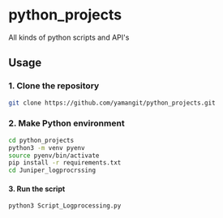 # python_projects
All kinds of python scripts and API's

## Usage

### 1. Clone the repository
```bash
git clone https://github.com/yamangit/python_projects.git
```

### 2. Make Python environment
```bash
cd python_projects
python3 -m venv pyenv
source pyenv/bin/activate
pip install -r requirements.txt
cd Juniper_logprocrssing
```

#### 3. Run the script
```bash
python3 Script_Logprocessing.py
```

